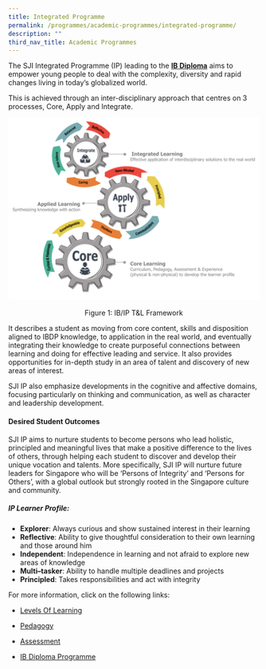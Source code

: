 ```yaml
---
title: Integrated Programme
permalink: /programmes/academic-programmes/integrated-programme/
description: ""
third_nav_title: Academic Programmes
---
```

The SJI Integrated Programme (IP) leading to the [**IB Diploma**](/programmes/academic-programmes/ib-diploma-programme) aims to empower young people to deal with the complexity, diversity and rapid changes living in today’s globalized world.

  

This is achieved through an inter-disciplinary approach that centres on 3 processes, Core, Apply and Integrate.

![IPIB T&L Framework](/images/IPIB%20T&L%20Framework.png)

<figcaption style="text-align:center;">Figure 1: IB/IP T&L Framework</figcaption>

  

It describes a student as moving from core content, skills and disposition aligned to IBDP knowledge, to application in the real world, and eventually integrating their knowledge to create purposeful connections between learning and doing for effective leading and service. It also provides opportunities for in-depth study in an area of talent and discovery of new areas of interest.

  

SJI IP also emphasize developments in the cognitive and affective domains, focusing particularly on thinking and communication, as well as character and leadership development.

  

#### Desired Student Outcomes

SJI IP aims to nurture students to become persons who lead holistic, principled and meaningful lives that make a positive difference to the lives of others, through helping each student to discover and develop their unique vocation and talents. More specifically, SJI IP will nurture future leaders for Singapore who will be ‘Persons of Integrity’ and ‘Persons for Others’, with a global outlook but strongly rooted in the Singapore culture and community.

##### IP Learner Profile:

*   **Explorer**: Always curious and show sustained interest in their learning
*   **Reflective**: Ability to give thoughtful consideration to their own learning and those around him
*   **Independent**: Independence in learning and not afraid to explore new areas of knowledge
*   **Multi–tasker**: Ability to handle multiple deadlines and projects
*   **Principled**: Takes responsibilities and act with integrity

  
For more information, click on the following links:

*   [Levels Of Learning](/programmes/academic-programmes/integrated-programme/levels-of-learning)

*   [Pedagogy](/programmes/academic-programmes/integrated-programme/pedagogy)

*   [Assessment](/programmes/academic-programmes/integrated-programme/assessment)

*   [IB Diploma Programme](/programmes/academic-programmes/ib-diploma-programme) 